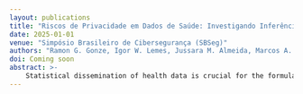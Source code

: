 ```yaml
---
layout: publications
title: "Riscos de Privacidade em Dados de Saúde: Investigando Inferência de Atributo no DATASUS"
date: 2025-01-01
venue: "Simpósio Brasileiro de Cibersegurança (SBSeg)"
authors: "Ramon G. Gonze, Igor W. Lemes, Jussara M. Almeida, Marcos A. Gonçalves, Mário S. Alvim"
doi: Coming soon
abstract: >-
    Statistical dissemination of health data is crucial for the formulation and monitoring of public policies and scientific research, but it presents important challenges regarding the privacy of data subjects. In this work, we formally and experimentally evaluate the risks of inferring sensitive attributes in the DATASUS outpatient procedure dataset, which contains microdata since 1994 to the present day on millions of citizens. We identified serious privacy risks - for example, in some cases it is possible to identify sensitive attributes with an accuracy higher than 90% in almost 30% of the records in the database. These results led to the question of whether the platform is compliant with the Lei Geral de Proteção de Dados (LGPD).
---
```

